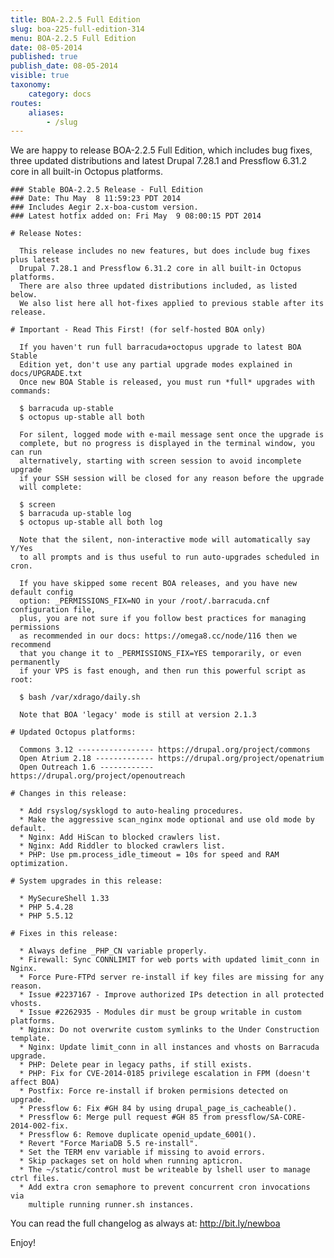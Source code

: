 ```yaml
---
title: BOA-2.2.5 Full Edition
slug: boa-225-full-edition-314
menu: BOA-2.2.5 Full Edition
date: 08-05-2014
published: true
publish_date: 08-05-2014
visible: true
taxonomy:
    category: docs
routes:
    aliases:
        - /slug
---
```


 We are happy to release BOA-2.2.5 Full Edition, which includes bug fixes, three updated distributions and latest Drupal 7.28.1 and Pressflow 6.31.2 core in all built-in Octopus platforms.

 
    ### Stable BOA-2.2.5 Release - Full Edition
    ### Date: Thu May  8 11:59:23 PDT 2014
    ### Includes Aegir 2.x-boa-custom version.
    ### Latest hotfix added on: Fri May  9 08:00:15 PDT 2014
    
    # Release Notes:
    
      This release includes no new features, but does include bug fixes plus latest
      Drupal 7.28.1 and Pressflow 6.31.2 core in all built-in Octopus platforms.
      There are also three updated distributions included, as listed below.
      We also list here all hot-fixes applied to previous stable after its release.
    
    # Important - Read This First! (for self-hosted BOA only)
    
      If you haven't run full barracuda+octopus upgrade to latest BOA Stable
      Edition yet, don't use any partial upgrade modes explained in docs/UPGRADE.txt
      Once new BOA Stable is released, you must run *full* upgrades with commands:
    
      $ barracuda up-stable
      $ octopus up-stable all both
    
      For silent, logged mode with e-mail message sent once the upgrade is
      complete, but no progress is displayed in the terminal window, you can run
      alternatively, starting with screen session to avoid incomplete upgrade
      if your SSH session will be closed for any reason before the upgrade
      will complete:
    
      $ screen
      $ barracuda up-stable log
      $ octopus up-stable all both log
    
      Note that the silent, non-interactive mode will automatically say Y/Yes
      to all prompts and is thus useful to run auto-upgrades scheduled in cron.
    
      If you have skipped some recent BOA releases, and you have new default config
      option: _PERMISSIONS_FIX=NO in your /root/.barracuda.cnf configuration file,
      plus, you are not sure if you follow best practices for managing permissions
      as recommended in our docs: https://omega8.cc/node/116 then we recommend
      that you change it to _PERMISSIONS_FIX=YES temporarily, or even permanently
      if your VPS is fast enough, and then run this powerful script as root:
    
      $ bash /var/xdrago/daily.sh
    
      Note that BOA 'legacy' mode is still at version 2.1.3
    
    # Updated Octopus platforms:
    
      Commons 3.12 ----------------- https://drupal.org/project/commons
      Open Atrium 2.18 ------------- https://drupal.org/project/openatrium
      Open Outreach 1.6 ------------ https://drupal.org/project/openoutreach
    
    # Changes in this release:
    
      * Add rsyslog/sysklogd to auto-healing procedures.
      * Make the aggressive scan_nginx mode optional and use old mode by default.
      * Nginx: Add HiScan to blocked crawlers list.
      * Nginx: Add Riddler to blocked crawlers list.
      * PHP: Use pm.process_idle_timeout = 10s for speed and RAM optimization.
    
    # System upgrades in this release:
    
      * MySecureShell 1.33
      * PHP 5.4.28
      * PHP 5.5.12
    
    # Fixes in this release:
    
      * Always define _PHP_CN variable properly.
      * Firewall: Sync CONNLIMIT for web ports with updated limit_conn in Nginx.
      * Force Pure-FTPd server re-install if key files are missing for any reason.
      * Issue #2237167 - Improve authorized IPs detection in all protected vhosts.
      * Issue #2262935 - Modules dir must be group writable in custom platforms.
      * Nginx: Do not overwrite custom symlinks to the Under Construction template.
      * Nginx: Update limit_conn in all instances and vhosts on Barracuda upgrade.
      * PHP: Delete pear in legacy paths, if still exists.
      * PHP: Fix for CVE-2014-0185 privilege escalation in FPM (doesn't affect BOA)
      * Postfix: Force re-install if broken permisions detected on upgrade.
      * Pressflow 6: Fix #GH 84 by using drupal_page_is_cacheable().
      * Pressflow 6: Merge pull request #GH 85 from pressflow/SA-CORE-2014-002-fix.
      * Pressflow 6: Remove duplicate openid_update_6001().
      * Revert "Force MariaDB 5.5 re-install".
      * Set the TERM env variable if missing to avoid errors.
      * Skip packages set on hold when running apticron.
      * The ~/static/control must be writeable by lshell user to manage ctrl files.
      * Add extra cron semaphore to prevent concurrent cron invocations via
        multiple running runner.sh instances.
    


 You can read the full changelog as always at: http://bit.ly/newboa

Enjoy!